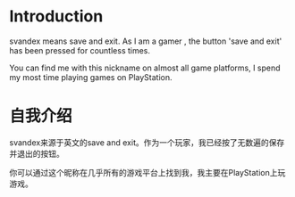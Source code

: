 # Introduction
svandex means save and exit. As I am a gamer , the button 'save and exit' has been pressed for countless times.

You can find me with this nickname on almost all game platforms, I spend my most time playing games on PlayStation.

# 自我介绍
svandex来源于英文的save and exit。作为一个玩家，我已经按了无数遍的保存并退出的按钮。

你可以通过这个昵称在几乎所有的游戏平台上找到我，我主要在PlayStation上玩游戏。

